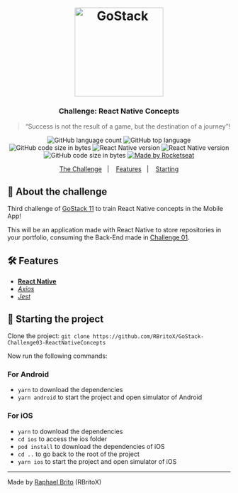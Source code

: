 <h1 align="center">
    <img alt="GoStack" src="https://rocketseat-cdn.s3-sa-east-1.amazonaws.com/bootcamp-header.png" width="200px" />
</h1>

<h3 align="center">
  Challenge: React Native Concepts
</h3>

<blockquote align="center">“Success is not the result of a game, but the destination of a journey”!</blockquote>

<p align="center">
  <img alt="GitHub language count" src="https://img.shields.io/github/languages/count/rbritox/GoStack-Challenge03-ReactNativeConcepts">

  <img alt="GitHub top language" src="https://img.shields.io/github/languages/top/rbritox/GoStack-Challenge03-ReactNativeConcepts">

  <img alt="GitHub code size in bytes" src="https://img.shields.io/github/repo-size/rbritox/GoStack-Challenge03-ReactNativeConcepts">
  
  <img alt="React Native version" src="https://img.shields.io/badge/Node.js-v12.16.1-blue?style=flat&logo=node.js">
  
  <img alt="React Native version" src="https://img.shields.io/badge/React%20Native-v0.62.1-blue?style=flat&logo=react">

  <img alt="GitHub code size in bytes" src="https://img.shields.io/codacy/grade/8d42ca3af5484c929d56d1c74d6b594c">

  <a href="https://github.com/RBritoX/GoStack-Challenge03-ReactNativeConcepts/blob/master/LICENSE">
    <img alt="Made by Rocketseat" src="https://img.shields.io/github/license/rbritox/GoStack-Challenge03-ReactNativeConcepts">
  </a>
</p>

<p align="center">
  <a href="#rocket-about-the-challenge">The Challenge</a>&nbsp;&nbsp;&nbsp;|&nbsp;&nbsp;&nbsp;
  <a href="#hammer_and_wrench-features">Features</a>&nbsp;&nbsp;&nbsp;|&nbsp;&nbsp;&nbsp;
  <a href="#checkered_flag-starting-the-project">Starting</a>
</p>

## :rocket: About the challenge

Third challenge of [GoStack 11](https://rocketseat.com.br/gostack) to train React Native concepts in the Mobile App!

This will be an application made with React Native to store repositories in your portfolio, consuming the Back-End made in [Challenge 01](https://github.com/RBritoX/GoStack-Challenge01-NodeJsConcepts).

## :hammer_and_wrench: Features

- **[React Native](https://reactnative.dev/)**
- *[Axios](https://nodemon.io/)*
- *[Jest](https://jestjs.io/)*

## :checkered_flag: Starting the project

Clone the project: `git clone https://github.com/RBritoX/GoStack-Challenge03-ReactNativeConcepts`

Now run the following commands:

### For Android
- `yarn` to download the dependencies
- `yarn android` to start the project and open simulator of Android

### For iOS
- `yarn` to download the dependencies
- `cd ios` to access the ios folder
- `pod install` to download the dependencies of iOS
- `cd ..` to go back to the root of the project
- `yarn ios` to start the project and open simulator of iOS

---

Made by [Raphael Brito](https://www.linkedin.com/in/raphaellbrito/) (RBritoX)
